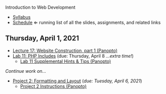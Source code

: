 Introduction to Web Development

- [Syllabus](syllabus.md)
- [Schedule](schedule.md)   &lArr; running list of all the slides, assignments, and related links

## Thursday, April 1, 2021

- [Lecture 17: Website Construction, part 1 (Panopto)](https://rochester.hosted.panopto.com/Panopto/Pages/Viewer.aspx?id=753e9384-c3a2-4872-9070-acfd012ef236)
- [Lab 11: PHP Includes](lab11-php-includes/instructions.md) (due: Thursday, April 8 *...extra time!*)
  - [Lab 11 Supplemental Hints & Tips (Panopto)](https://rochester.hosted.panopto.com/Panopto/Pages/Viewer.aspx?id=240bdfda-5650-4a4a-bd12-acfd012f46c0)

*Continue work on...*

- [Project 2: Formatting and Layout](project02-formatting-and-layout/instructions.md) (*due: Tuesday, April 6, 2021*)
  - [Project 2 Instructions (Panopto)](https://rochester.hosted.panopto.com/Panopto/Pages/Viewer.aspx?id=1b20ea1d-a93e-40ca-900e-ace0012abf5e)

